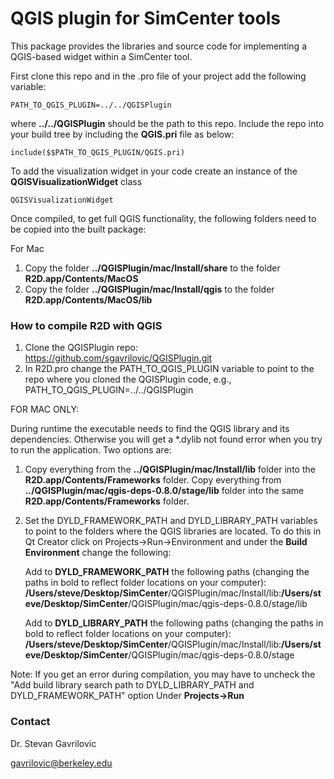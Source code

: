 # QGIS plugin for SimCenter tools

This package provides the libraries and source code for implementing a QGIS-based widget within a SimCenter tool. 

First clone this repo and in the .pro file of your project add the following variable:

    PATH_TO_QGIS_PLUGIN=../../QGISPlugin

where **../../QGISPlugin** should be the path to this repo. Include the repo into your build tree by including the **QGIS.pri** file as below:

    include($$PATH_TO_QGIS_PLUGIN/QGIS.pri)

To add the visualization widget in your code create an instance of the **QGISVisualizationWidget** class

    QGISVisualizationWidget

Once compiled, to get full QGIS functionality, the following folders need to be copied into the built package:

For Mac
1) Copy the folder **../QGISPlugin/mac/Install/share** to the folder **R2D.app/Contents/MacOS**
2) Copy the folder **../QGISPlugin/mac/Install/qgis** to the folder **R2D.app/Contents/MacOS/lib**


### How to compile R2D with QGIS

1) Clone the QGISPlugin repo: https://github.com/sgavrilovic/QGISPlugin.git
2) In R2D.pro change the PATH_TO_QGIS_PLUGIN variable to point to the repo where you cloned the QGISPlugin code, e.g., PATH_TO_QGIS_PLUGIN=../../QGISPlugin

FOR MAC ONLY: 

During runtime the executable needs to find the QGIS library and its dependencies. Otherwise you will get a *.dylib not found error when you try to run the application. Two options are: 

1) Copy everything from the **../QGISPlugin/mac/Install/lib** folder into the **R2D.app/Contents/Frameworks** folder. Copy everything from **../QGISPlugin/mac/qgis-deps-0.8.0/stage/lib** folder into the same **R2D.app/Contents/Frameworks** folder. 

2) Set the DYLD_FRAMEWORK_PATH and DYLD_LIBRARY_PATH variables to point to the folders where the QGIS libraries are located. To do this in Qt Creator click on Projects->Run->Environment and under the **Build Environment** change the following:
	
	Add to **DYLD_FRAMEWORK_PATH** the following paths (changing the paths in bold to reflect folder locations on your computer): **/Users/steve/Desktop/SimCenter**/QGISPlugin/mac/Install/lib:**/Users/steve/Desktop/SimCenter**/QGISPlugin/mac/qgis-deps-0.8.0/stage/lib

	Add to **DYLD_LIBRARY_PATH** the following paths (changing the paths in bold to reflect folder locations on your computer): **/Users/steve/Desktop/SimCenter**/QGISPlugin/mac/Install/lib:**/Users/steve/Desktop/SimCenter**/QGISPlugin/mac/qgis-deps-0.8.0/stage


Note: If you get an error during compilation, you may have to uncheck the "Add build library search path to DYLD_LIBRARY_PATH and DYLD_FRAMEWORK_PATH" option Under **Projects->Run**

### Contact

Dr. Stevan Gavrilovic

gavrilovic@berkeley.edu


